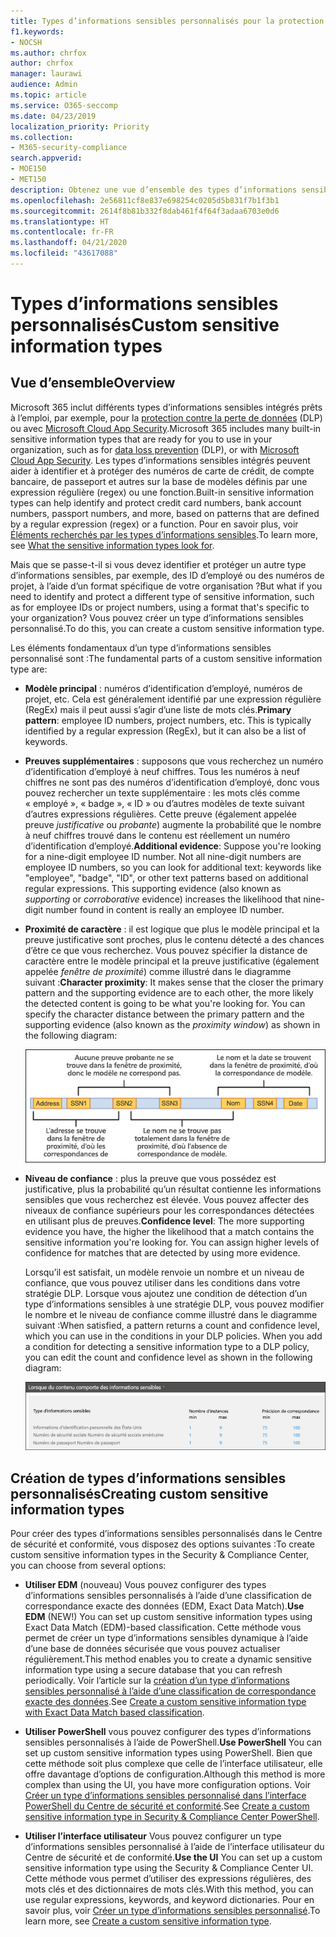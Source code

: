 ```yaml
---
title: Types d’informations sensibles personnalisés pour la protection contre la perte de données (DLP)
f1.keywords:
- NOCSH
ms.author: chrfox
author: chrfox
manager: laurawi
audience: Admin
ms.topic: article
ms.service: O365-seccomp
ms.date: 04/23/2019
localization_priority: Priority
ms.collection:
- M365-security-compliance
search.appverid:
- MOE150
- MET150
description: Obtenez une vue d’ensemble des types d’informations sensibles personnalisés pour la protection contre la perte de données (DLP).
ms.openlocfilehash: 2e56811cf8e837e698254c0205d5b831f7b1f3b1
ms.sourcegitcommit: 2614f8b81b332f8dab461f4f64f3adaa6703e0d6
ms.translationtype: HT
ms.contentlocale: fr-FR
ms.lasthandoff: 04/21/2020
ms.locfileid: "43617088"
---
```

# <a name="custom-sensitive-information-types"></a><span data-ttu-id="b5d92-103">Types d’informations sensibles personnalisés</span><span class="sxs-lookup"><span data-stu-id="b5d92-103">Custom sensitive information types</span></span>

## <a name="overview"></a><span data-ttu-id="b5d92-104">Vue d’ensemble</span><span class="sxs-lookup"><span data-stu-id="b5d92-104">Overview</span></span>

<span data-ttu-id="b5d92-105">Microsoft 365 inclut différents types d’informations sensibles intégrés prêts à l’emploi, par exemple, pour la [protection contre la perte de données](data-loss-prevention-policies.md) (DLP) ou avec [Microsoft Cloud App Security](https://docs.microsoft.com/cloud-app-security).</span><span class="sxs-lookup"><span data-stu-id="b5d92-105">Microsoft 365 includes many built-in sensitive information types that are ready for you to use in your organization, such as for [data loss prevention](data-loss-prevention-policies.md) (DLP), or with [Microsoft Cloud App Security](https://docs.microsoft.com/cloud-app-security).</span></span> <span data-ttu-id="b5d92-106">Les types d’informations sensibles intégrés peuvent aider à identifier et à protéger des numéros de carte de crédit, de compte bancaire, de passeport et autres sur la base de modèles définis par une expression régulière (regex) ou une fonction.</span><span class="sxs-lookup"><span data-stu-id="b5d92-106">Built-in sensitive information types can help identify and protect credit card numbers, bank account numbers, passport numbers, and more, based on patterns that are defined by a regular expression (regex) or a function.</span></span> <span data-ttu-id="b5d92-107">Pour en savoir plus, voir [Éléments recherchés par les types d’informations sensibles](what-the-sensitive-information-types-look-for.md).</span><span class="sxs-lookup"><span data-stu-id="b5d92-107">To learn more, see [What the sensitive information types look for](what-the-sensitive-information-types-look-for.md).</span></span>

<span data-ttu-id="b5d92-108">Mais que se passe-t-il si vous devez identifier et protéger un autre type d’informations sensibles, par exemple, des ID d’employé ou des numéros de projet, à l’aide d’un format spécifique de votre organisation ?</span><span class="sxs-lookup"><span data-stu-id="b5d92-108">But what if you need to identify and protect a different type of sensitive information, such as for employee IDs or project numbers, using a format that's specific to your organization?</span></span> <span data-ttu-id="b5d92-109">Vous pouvez créer un type d’informations sensibles personnalisé.</span><span class="sxs-lookup"><span data-stu-id="b5d92-109">To do this, you can create a custom sensitive information type.</span></span>

<span data-ttu-id="b5d92-110">Les éléments fondamentaux d’un type d’informations sensibles personnalisé sont :</span><span class="sxs-lookup"><span data-stu-id="b5d92-110">The fundamental parts of a custom sensitive information type are:</span></span>

- <span data-ttu-id="b5d92-111">**Modèle principal** : numéros d’identification d’employé, numéros de projet, etc. Cela est généralement identifié par une expression régulière (RegEx) mais il peut aussi s’agir d’une liste de mots clés.</span><span class="sxs-lookup"><span data-stu-id="b5d92-111">**Primary pattern**: employee ID numbers, project numbers, etc. This is typically identified by a regular expression (RegEx), but it can also be a list of keywords.</span></span>

- <span data-ttu-id="b5d92-p103">**Preuves supplémentaires** : supposons que vous recherchez un numéro d’identification d’employé à neuf chiffres. Tous les numéros à neuf chiffres ne sont pas des numéros d’identification d’employé, donc vous pouvez rechercher un texte supplémentaire : les mots clés comme « employé », « badge », « ID » ou d’autres modèles de texte suivant d’autres expressions régulières. Cette preuve (également appelée preuve _justificative_ ou _probante_) augmente la probabilité que le nombre à neuf chiffres trouvé dans le contenu est réellement un numéro d’identification d’employé.</span><span class="sxs-lookup"><span data-stu-id="b5d92-p103">**Additional evidence**: Suppose you're looking for a nine-digit employee ID number. Not all nine-digit numbers are employee ID numbers, so you can look for additional text: keywords like "employee", "badge", "ID", or other text patterns based on additional regular expressions. This supporting evidence (also known as _supporting_ or _corroborative_ evidence) increases the likelihood that nine-digit number found in content is really an employee ID number.</span></span>

- <span data-ttu-id="b5d92-p104">**Proximité de caractère** : il est logique que plus le modèle principal et la preuve justificative sont proches, plus le contenu détecté a des chances d’être ce que vous recherchez. Vous pouvez spécifier la distance de caractère entre le modèle principal et la preuve justificative (également appelée _fenêtre de proximité_) comme illustré dans le diagramme suivant :</span><span class="sxs-lookup"><span data-stu-id="b5d92-p104">**Character proximity**: It makes sense that the closer the primary pattern and the supporting evidence are to each other, the more likely the detected content is going to be what you're looking for. You can specify the character distance between the primary pattern and the supporting evidence (also known as the _proximity window_) as shown in the following diagram:</span></span>

    ![Diagramme de la fenêtre de proximité et de preuves probantes](../media/dc68e38e-dfa1-45b8-b204-89c8ba121f96.png)

- <span data-ttu-id="b5d92-p105">**Niveau de confiance** : plus la preuve que vous possédez est justificative, plus la probabilité qu’un résultat contienne les informations sensibles que vous recherchez est élevée. Vous pouvez affecter des niveaux de confiance supérieurs pour les correspondances détectées en utilisant plus de preuves.</span><span class="sxs-lookup"><span data-stu-id="b5d92-p105">**Confidence level**: The more supporting evidence you have, the higher the likelihood that a match contains the sensitive information you're looking for. You can assign higher levels of confidence for matches that are detected by using more evidence.</span></span>

  <span data-ttu-id="b5d92-p106">Lorsqu’il est satisfait, un modèle renvoie un nombre et un niveau de confiance, que vous pouvez utiliser dans les conditions dans votre stratégie DLP. Lorsque vous ajoutez une condition de détection d’un type d’informations sensibles à une stratégie DLP, vous pouvez modifier le nombre et le niveau de confiance comme illustré dans le diagramme suivant :</span><span class="sxs-lookup"><span data-stu-id="b5d92-p106">When satisfied, a pattern returns a count and confidence level, which you can use in the conditions in your DLP policies. When you add a condition for detecting a sensitive information type to a DLP policy, you can edit the count and confidence level as shown in the following diagram:</span></span>

    ![Nombre d’instances et options de précision de correspondance](../media/11d0b51e-7c3f-4cc6-96d8-b29bcdae1aeb.png)

## <a name="creating-custom-sensitive-information-types"></a><span data-ttu-id="b5d92-123">Création de types d’informations sensibles personnalisés</span><span class="sxs-lookup"><span data-stu-id="b5d92-123">Creating custom sensitive information types</span></span>

<span data-ttu-id="b5d92-124">Pour créer des types d’informations sensibles personnalisés dans le Centre de sécurité et conformité, vous disposez des options suivantes :</span><span class="sxs-lookup"><span data-stu-id="b5d92-124">To create custom sensitive information types in the Security & Compliance Center, you can choose from several options:</span></span>

- <span data-ttu-id="b5d92-125">**Utiliser EDM** (nouveau) Vous pouvez configurer des types d’informations sensibles personnalisés à l’aide d’une classification de correspondance exacte des données (EDM, Exact Data Match).</span><span class="sxs-lookup"><span data-stu-id="b5d92-125">**Use EDM** (NEW!) You can set up custom sensitive information types using Exact Data Match (EDM)-based classification.</span></span> <span data-ttu-id="b5d92-126">Cette méthode vous permet de créer un type d’informations sensibles dynamique à l’aide d’une base de données sécurisée que vous pouvez actualiser régulièrement.</span><span class="sxs-lookup"><span data-stu-id="b5d92-126">This method enables you to create a dynamic sensitive information type using a secure database that you can refresh periodically.</span></span> <span data-ttu-id="b5d92-127">Voir l’article sur la [création d’un type d’informations sensibles personnalisé à l’aide d’une classification de correspondance exacte des données](create-custom-sensitive-information-types-with-exact-data-match-based-classification.md).</span><span class="sxs-lookup"><span data-stu-id="b5d92-127">See [Create a custom sensitive information type with Exact Data Match based classification](create-custom-sensitive-information-types-with-exact-data-match-based-classification.md).</span></span>

- <span data-ttu-id="b5d92-128">**Utiliser PowerShell** vous pouvez configurer des types d’informations sensibles personnalisés à l’aide de PowerShell.</span><span class="sxs-lookup"><span data-stu-id="b5d92-128">**Use PowerShell** You can set up custom sensitive information types using PowerShell.</span></span> <span data-ttu-id="b5d92-129">Bien que cette méthode soit plus complexe que celle de l’interface utilisateur, elle offre davantage d’options de configuration.</span><span class="sxs-lookup"><span data-stu-id="b5d92-129">Although this method is more complex than using the UI, you have more configuration options.</span></span> <span data-ttu-id="b5d92-130">Voir [Créer un type d’informations sensibles personnalisé dans l’interface PowerShell du Centre de sécurité et conformité](create-a-custom-sensitive-information-type-in-scc-powershell.md).</span><span class="sxs-lookup"><span data-stu-id="b5d92-130">See [Create a custom sensitive information type in Security & Compliance Center PowerShell](create-a-custom-sensitive-information-type-in-scc-powershell.md).</span></span>

- <span data-ttu-id="b5d92-131">**Utiliser l’interface utilisateur** Vous pouvez configurer un type d’informations sensibles personnalisé à l’aide de l’interface utilisateur du Centre de sécurité et de conformité.</span><span class="sxs-lookup"><span data-stu-id="b5d92-131">**Use the UI** You can set up a custom sensitive information type using the Security & Compliance Center UI.</span></span> <span data-ttu-id="b5d92-132">Cette méthode vous permet d’utiliser des expressions régulières, des mots clés et des dictionnaires de mots clés.</span><span class="sxs-lookup"><span data-stu-id="b5d92-132">With this method, you can use regular expressions, keywords, and keyword dictionaries.</span></span> <span data-ttu-id="b5d92-133">Pour en savoir plus, voir [Créer un type d’informations sensibles personnalisé](create-a-custom-sensitive-information-type.md).</span><span class="sxs-lookup"><span data-stu-id="b5d92-133">To learn more, see [Create a custom sensitive information type](create-a-custom-sensitive-information-type.md).</span></span>



